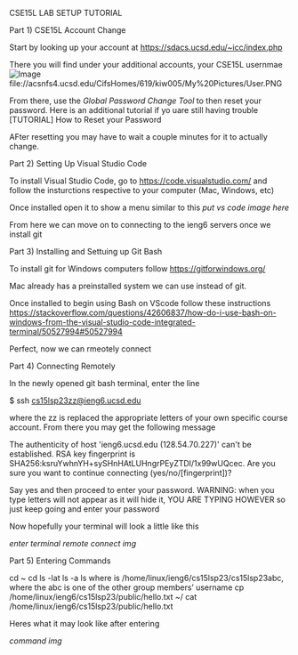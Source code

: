CSE15L LAB SETUP TUTORIAL

Part 1) CSE15L Account Change

Start by looking up your account at 
https://sdacs.ucsd.edu/~icc/index.php

There you will find under your additional accounts, your CSE15L usernmae
![Image](file://acsnfs4.ucsd.edu/CifsHomes/619/kiw005/My%20Pictures/User.PNG)
file://acsnfs4.ucsd.edu/CifsHomes/619/kiw005/My%20Pictures/User.PNG

From there, use the *Global Password Change Tool* to then reset your password.
Here is an additional tutorial if yo uare still having trouble [TUTORIAL] How to Reset your Password

AFter resetting you may have to wait a couple minutes for it to actually change.

Part 2) Setting Up Visual Studio Code

To install Visual Studio Code, go to
https://code.visualstudio.com/
and follow the insturctions respective to your computer (Mac, Windows, etc)

Once installed open it to show a menu similar to this
*put vs code image here*

From here we can move on to connecting to the ieng6 servers once we install git

Part 3) Installing and Settuing up Git Bash

To install git for Windows computers follow
https://gitforwindows.org/

Mac already has a preinstalled system we can use instead of git.

Once installed to begin using Bash on VScode follow these instructions
https://stackoverflow.com/questions/42606837/how-do-i-use-bash-on-windows-from-the-visual-studio-code-integrated-terminal/50527994#50527994

Perfect, now we can rmeotely connect

Part 4) Connecting Remotely

In the newly opened git bash terminal, enter the line

$ ssh cs15lsp23zz@ieng6.ucsd.edu

where the zz is replaced the appropriate letters of your own specific course account.
From there you may get the following message

The authenticity of host 'ieng6.ucsd.edu (128.54.70.227)' can't be established.
RSA key fingerprint is SHA256:ksruYwhnYH+sySHnHAtLUHngrPEyZTDl/1x99wUQcec.
Are you sure you want to continue connecting (yes/no/[fingerprint])? 

Say yes and then proceed to enter your password.
WARNING: when you type letters will not appear as it will hide it, YOU ARE TYPING HOWEVER so just keep going
and enter your password

Now hopefully your terminal will look a little like this

*enter terminal remote connect img*

Part 5) Entering Commands

cd ~
cd
ls -lat
ls -a
ls <directory> where <directory> is /home/linux/ieng6/cs15lsp23/cs15lsp23abc, where the abc is one of the other group members’ username
cp /home/linux/ieng6/cs15lsp23/public/hello.txt ~/
cat /home/linux/ieng6/cs15lsp23/public/hello.txt
  
  Heres what it may look like after entering
  
  *command img*
